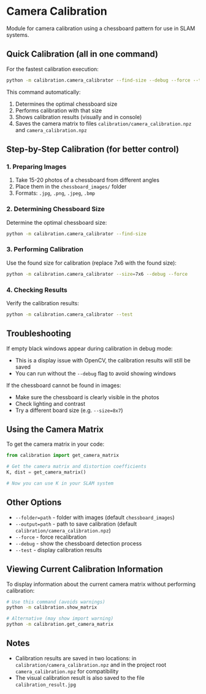 # Camera Calibration

Module for camera calibration using a chessboard pattern for use in SLAM systems.

## Quick Calibration (all in one command)

For the fastest calibration execution:

```bash
python -m calibration.camera_calibrator --find-size --debug --force --test
```

This command automatically:
1. Determines the optimal chessboard size
2. Performs calibration with that size
3. Shows calibration results (visually and in console)
4. Saves the camera matrix to files `calibration/camera_calibration.npz` and `camera_calibration.npz`

## Step-by-Step Calibration (for better control)

### 1. Preparing Images

1. Take 15-20 photos of a chessboard from different angles
2. Place them in the `chessboard_images/` folder
3. Formats: `.jpg`, `.png`, `.jpeg`, `.bmp`

### 2. Determining Chessboard Size

Determine the optimal chessboard size:

```bash
python -m calibration.camera_calibrator --find-size
```

### 3. Performing Calibration

Use the found size for calibration (replace 7x6 with the found size):

```bash
python -m calibration.camera_calibrator --size=7x6 --debug --force
```

### 4. Checking Results

Verify the calibration results:

```bash
python -m calibration.camera_calibrator --test
```

## Troubleshooting

If empty black windows appear during calibration in debug mode:
- This is a display issue with OpenCV, the calibration results will still be saved
- You can run without the `--debug` flag to avoid showing windows

If the chessboard cannot be found in images:
- Make sure the chessboard is clearly visible in the photos
- Check lighting and contrast
- Try a different board size (e.g. `--size=8x7`)

## Using the Camera Matrix

To get the camera matrix in your code:

```python
from calibration import get_camera_matrix

# Get the camera matrix and distortion coefficients
K, dist = get_camera_matrix()

# Now you can use K in your SLAM system
```

## Other Options

- `--folder=path` - folder with images (default `chessboard_images`)
- `--output=path` - path to save calibration (default `calibration/camera_calibration.npz`)
- `--force` - force recalibration
- `--debug` - show the chessboard detection process
- `--test` - display calibration results

## Viewing Current Calibration Information

To display information about the current camera matrix without performing calibration:

```bash
# Use this command (avoids warnings)
python -m calibration.show_matrix

# Alternative (may show import warning)
python -m calibration.get_camera_matrix
```

## Notes

- Calibration results are saved in two locations: in `calibration/camera_calibration.npz` and in the project root `camera_calibration.npz` for compatibility
- The visual calibration result is also saved to the file `calibration_result.jpg`